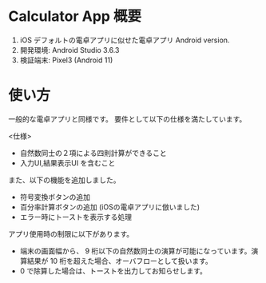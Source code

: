 # Calculator App 概要
1. iOS デフォルトの電卓アプリに似せた電卓アプリ Android version.
2. 開発環境: Android Studio 3.6.3
3. 検証端末: Pixel3 (Android 11)


# 使い方
一般的な電卓アプリと同様です。
要件として以下の仕様を満たしています。

<仕様>
- 自然数同士の２項による四則計算ができること
- 入力UI,結果表示UI を含むこと

また、以下の機能を追加しました。
- 符号変換ボタンの追加
- 百分率計算ボタンの追加 (iOSの電卓アプリに倣いました)
- エラー時にトーストを表示する処理

アプリ使用時の制限に以下があります。
- 端末の画面幅から、 9 桁以下の自然数同士の演算が可能になっています。演算結果が 10 桁を超えた場合、オーバフローとして扱います。
- 0 で除算した場合は、トーストを出力してお知らせします。
